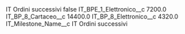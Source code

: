 <?xml version="1.0" encoding="UTF-8"?>
<CustomMetadata xmlns="http://soap.sforce.com/2006/04/metadata" xmlns:xsi="http://www.w3.org/2001/XMLSchema-instance" xmlns:xsd="http://www.w3.org/2001/XMLSchema">
    <label>IT Ordini successivi</label>
    <protected>false</protected>
    <values>
        <field>IT_BPE_1_Elettronico__c</field>
        <value xsi:type="xsd:double">7200.0</value>
    </values>
    <values>
        <field>IT_BP_8_Cartaceo__c</field>
        <value xsi:type="xsd:double">14400.0</value>
    </values>
    <values>
        <field>IT_BP_8_Elettronico__c</field>
        <value xsi:type="xsd:double">4320.0</value>
    </values>
    <values>
        <field>IT_Milestone_Name__c</field>
        <value xsi:type="xsd:string">IT Ordini successivi</value>
    </values>
</CustomMetadata>
